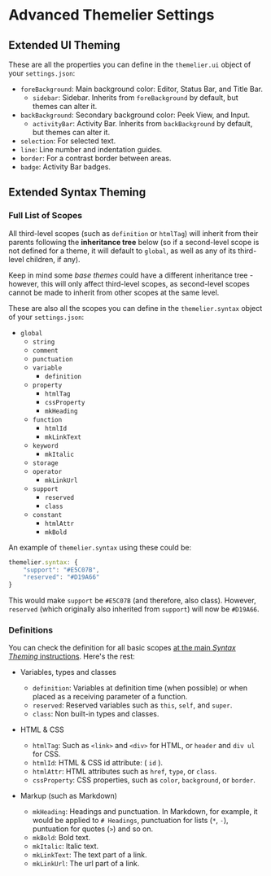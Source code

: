 # Advanced Themelier Settings

## Extended UI Theming

These are all the properties you can define in the `themelier.ui` object of your `settings.json`:

- `foreBackground`: Main background color: Editor, Status Bar, and Title Bar.
    - `sidebar`: Sidebar. Inherits from `foreBackground` by default, but themes can alter it.
- `backBackground`: Secondary background color: Peek View, and Input.
    - `activityBar`: Activity Bar. Inherits from `backBackground` by default, but themes can alter it.
- `selection`: For selected text.
- `line`: Line number and indentation guides.
- `border`: For a contrast border between areas.
- `badge`: Activity Bar badges.

## Extended Syntax Theming

### Full List of Scopes

All third-level scopes (such as `definition` or `htmlTag`) will inherit from their parents following the **inheritance tree** below (so if a second-level scope is not defined for a theme, it will default to `global`, as well as any of its third-level children, if any).

Keep in mind some *base themes* could have a different inheritance tree - however, this will only affect third-level scopes, as second-level scopes cannot be made to inherit from other scopes at the same level.

These are also all the scopes you can define in the `themelier.syntax` object of your `settings.json`:

- `global`
    - `string`
    - `comment`
    - `punctuation`
    - `variable`
        - `definition`
    - `property`
        - `htmlTag`
        - `cssProperty`
        - `mkHeading`
    - `function`
        - `htmlId`
        - `mkLinkText`
    - `keyword`
        - `mkItalic`
    - `storage`
    - `operator`
        - `mkLinkUrl`
    - `support`
        - `reserved`
        - `class`
    - `constant`
        - `htmlAttr`
        - `mkBold`

An example of `themelier.syntax` using these could be:

```javascript
themelier.syntax: {
    "support": "#E5C07B",
    "reserved": "#D19A66"
}
```

This would make `support` be `#E5C07B` (and therefore, also class). However, `reserved` (which originally also inherited from `support`) will now be `#D19A66`.

### Definitions

You can check the definition for all basic scopes [at the main *Syntax Theming* instructions](https://github.com/rafamel/themelier/blob/master/README.md). Here's the rest:

- Variables, types and classes
    - `definition`: Variables at definition time (when possible) or when placed as a receiving parameter of a function.
    - `reserved`: Reserved variables such as `this`, `self`, and `super`.
    - `class`: Non built-in types and classes.

- HTML & CSS
    - `htmlTag`: Such as `<link>` and `<div>` for HTML, or `header` and `div ul` for CSS.
    - `htmlId`: HTML & CSS id attribute: ( `id` ).
    - `htmlAttr`: HTML attributes such as `href`, `type`, or `class`.
    - `cssProperty`: CSS properties, such as `color`, `background`, or `border`.

- Markup (such as Markdown)
    - `mkHeading`: Headings and punctuation. In Markdown, for example, it would be applied to `# Headings`, punctuation for lists (`*`, `-`), puntuation for quotes (`>`) and so on.
    - `mkBold`: Bold text.
    - `mkItalic`: Italic text.
    - `mkLinkText`: The text part of a link.
    - `mkLinkUrl`: The url part of a link.
